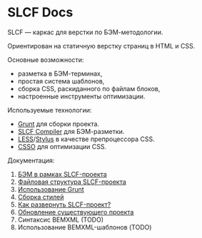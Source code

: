 SLCF Docs
=========

SLCF — каркас для верстки по БЭМ-методологии.

Ориентирован на статичную верстку страниц в HTML и CSS.

Основные возможности:

- разметка в БЭМ-терминах,
- простая система шаблонов,
- сборка CSS, раскиданного по файлам блоков,
- настроенные инструменты оптимизации.

Используемые технологии: 

- [Grunt](https://github.com/gruntjs/grunt) для сборки проекта.
- [SLCF Compiler](https://github.com/bivihoba/slcf-compiler) для БЭМ-разметки.
- [LESS](https://github.com/less/less.js/)/[Stylus](https://github.com/learnboost/stylus) в качестве препроцессора CSS.
- [CSSO](https://github.com/css/csso/) для оптимизации CSS.


Документация:

1. [БЭМ в рамках SLCF-проекта](theory.md)
2. [Файловая структура SLCF-проекта](file-system.md)
3. [Использование Grunt](grunt.md)
4. [Сборка стилей](css.md)
5. [Как развернуть SLCF-проект?](installation.md)
6. [Обновление существующего проекта](update.md)
7. Синтаксис BEMXML (TODO)
8. Использование BEMXML-шаблонов (TODO)

